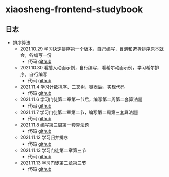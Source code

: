 # xiaosheng-frontend-studybook

## 日志

- 排序算法
  - 2021.10.29 学习快速排序第一个版本，自己编写，冒泡和选择排序原本就会，各编写一份
    - 代码 [github]()
  - 2021.10.30 看插入动画示例，自行编写，看希尔动画示例，学习希尔排序，自行编写
    - 代码 [github]()
  - 2021.11.4 学习计数排序、二叉树、链表后，实现代码
    - 代码 [github]()
  - 2021.11.6 学习门徒第二章第一节后，编写第二周第二套算法题
    - 代码 [github]()
  - 2021.11.7 学习门徒第二章第二节，编写第二周第三套算法题
    - 代码 [github]()
  - 2021.11.8 编写第三周第一套算法题
    - 代码 [github]()
  - 2021.11.12 学习归并排序
    - 代码 [github]()
  - 2021.11.13 学习门徒第二章第三节
    - 代码 [github]()
  - 2021.11.13 学习门徒第二章第三节
    - 代码 [github]()
